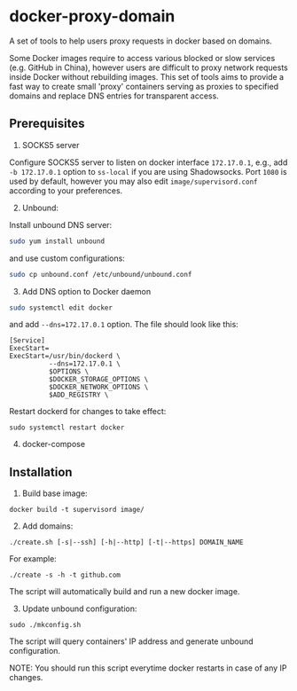 # docker-proxy-domain
A set of tools to help users proxy requests in docker based on domains.

Some Docker images require to access various blocked or slow services (e.g. GitHub in China), however users are difficult to proxy network requests inside Docker without rebuilding images. This set of tools aims to provide a fast way to create small 'proxy' containers serving as proxies to specified domains and replace DNS entries for transparent access.

## Prerequisites

1. SOCKS5 server

  Configure SOCKS5 server to listen on docker interface ``172.17.0.1``, e.g., add ``-b 172.17.0.1`` option to ``ss-local`` if you are using Shadowsocks. Port ``1080`` is used by default, however you may also edit ``image/supervisord.conf`` according to your preferences.
  
2. Unbound:

  Install unbound DNS server:
  
  ```bash
  sudo yum install unbound
  ```
  
  and use custom configurations:
  
  ```bash
  sudo cp unbound.conf /etc/unbound/unbound.conf
  ```

3. Add DNS option to Docker daemon

  ```bash
  sudo systemctl edit docker
  ```
  
  and add ``--dns=172.17.0.1`` option. The file should look like this:
  
  ```
  [Service]
  ExecStart=
  ExecStart=/usr/bin/dockerd \
            --dns=172.17.0.1 \
            $OPTIONS \
            $DOCKER_STORAGE_OPTIONS \
            $DOCKER_NETWORK_OPTIONS \
            $ADD_REGISTRY \
  ```
  
  Restart dockerd for changes to take effect:
  
  ```
  sudo systemctl restart docker
  ```

4. docker-compose

## Installation

1. Build base image:

  ```
  docker build -t supervisord image/
  ```

2. Add domains:

  ```
  ./create.sh [-s|--ssh] [-h|--http] [-t|--https] DOMAIN_NAME
  ```
  
  For example:
  
  ```
  ./create -s -h -t github.com
  ```
  
  The script will automatically build and run a new docker image.

3. Update unbound configuration:

  ```
  sudo ./mkconfig.sh
  ```
  
  The script will query containers' IP address and generate unbound configuration.
  
  NOTE: You should run this script everytime docker restarts in case of any IP changes.

  
